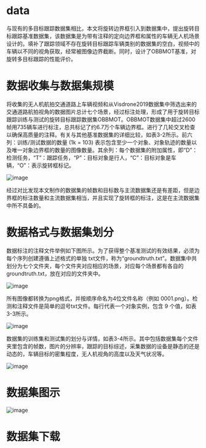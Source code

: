 # data
与现有的多目标跟踪数据集相比，本文将旋转边界框引入到数据集中，提出旋转目标跟踪基准数据集，该数据集是为带有注释的定向边界框和属性的车辆无人机场景设计的。填补了跟踪领域不存在旋转目标跟踪车辆类别的数据集的空白，视频中的车辆以不同的视角获取，经常被图像边界截断。同时，设计了OBBMOT基准，对旋转多目标跟踪的性能评价。
# 数据收集与数据集规模
将收集的无人机航拍交通道路上车辆视频和从Visdrone2019数据集中筛选出来的交通道路航拍视角的数据图片总计七个场景，经过标注处理，形成了用于旋转目标跟踪训练与测试的旋转目标跟踪数据集OBBMOT。OBBMOT数据集中超过2600帧用735辆车进行标注，总共标记了约6.7万个车辆边界框。进行了几轮交叉检查以确保高质量的注释。有关与其他基准数据集的详细比较，如表3-2所示。前六列：训练/测试数据的数量 (1k = 103) 表示包含至少一个对象、对象轨迹的数量以及唯一对象边界框的数量的图像数量。其余列：每个数据集的附加属性，即“D”：检测任务，“T”：跟踪任务，“P”：目标对象是行人，“C”：目标对象是车辆，“O”：表示旋转框标记。

![image](https://github.com/ALLEN-ZHUDI/data/assets/55532249/f896773a-999f-4b57-b408-ea3c5850b54e)

经过对比发现本文制作的数据集的帧数和目标数与主流数据集还是有差距，但是边界框的标注数量和主流数据集相当，并且实现了旋转框的标注，这是在主流数据集中所不具备的。
# 数据格式与数据集划分
数据标注的注释文件举例如下图所示。为了获得整个基准测试的有效结果，必须为每个序列创建遵循上述格式的单独 txt文件，称为“groundtruth.txt”。数据集中共划分为七个文件夹，每个文件夹对应相应的场景，对应每个场景都有各自的groundtruth.txt，放在对应的文件夹中。

![image](https://github.com/ALLEN-ZHUDI/data/assets/55532249/6cf8256d-8fab-4d14-97ce-5bd1b6de5e35)

所有图像都转换为png格式，并按顺序命名为4位文件名称（例如 0001.png）。检测和注释文件是简单的逗号txt文件。每行代表一个对象实例，包含 9 个值，如表3-3所示。

![image](https://github.com/ALLEN-ZHUDI/data/assets/55532249/0663f5ff-12bb-4d4a-910e-3aa884d24951)

数据集的训练集和测试集的划分与详情，如表3-4所示。其中包括数据集每个文件夹里包含的帧数，图片的分辨率，跟踪的目标综述，采集数据的设备是静态的还是动态的，车辆目标的密集程度，无人机视角的高度以及天气状况等。

![image](https://github.com/ALLEN-ZHUDI/data/assets/55532249/60fc088a-981d-4450-b9f1-ebf6f32cf602)

# 数据集图示

![image](https://github.com/ALLEN-ZHUDI/data/assets/55532249/a46ec160-a5c2-4466-8139-6811e9ea87bc)

# 数据集下载
